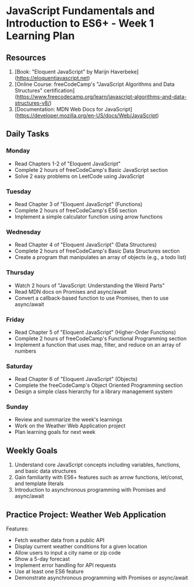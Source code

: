 # JavaScript Fundamentals and Introduction to ES6+ - Week 1 Learning Plan

## Resources

1. [Book: "Eloquent JavaScript" by Marijn Haverbeke] (https://eloquentjavascript.net) 
2. [Online Course: freeCodeCamp's "JavaScript Algorithms and Data Structures" certification] (https://www.freecodecamp.org/learn/javascript-algorithms-and-data-structures-v8/)
3. [Documentation: MDN Web Docs for JavaScript] (https://developer.mozilla.org/en-US/docs/Web/JavaScript)

## Daily Tasks

### Monday

- Read Chapters 1-2 of "Eloquent JavaScript"
- Complete 2 hours of freeCodeCamp's Basic JavaScript section
- Solve 2 easy problems on LeetCode using JavaScript

### Tuesday

- Read Chapter 3 of "Eloquent JavaScript" (Functions)
- Complete 2 hours of freeCodeCamp's ES6 section
- Implement a simple calculator function using arrow functions

### Wednesday

- Read Chapter 4 of "Eloquent JavaScript" (Data Structures)
- Complete 2 hours of freeCodeCamp's Basic Data Structures section
- Create a program that manipulates an array of objects (e.g., a todo list)

### Thursday

- Watch 2 hours of "JavaScript: Understanding the Weird Parts"
- Read MDN docs on Promises and async/await
- Convert a callback-based function to use Promises, then to use async/await

### Friday

- Read Chapter 5 of "Eloquent JavaScript" (Higher-Order Functions)
- Complete 2 hours of freeCodeCamp's Functional Programming section
- Implement a function that uses map, filter, and reduce on an array of numbers

### Saturday

- Read Chapter 6 of "Eloquent JavaScript" (Objects)
- Complete the freeCodeCamp's Object Oriented Programming section
- Design a simple class hierarchy for a library management system

### Sunday

- Review and summarize the week's learnings
- Work on the Weather Web Application project
- Plan learning goals for next week

## Weekly Goals

1. Understand core JavaScript concepts including variables, functions, and basic data structures
2. Gain familiarity with ES6+ features such as arrow functions, let/const, and template literals
3. Introduction to asynchronous programming with Promises and async/await

## Practice Project: Weather Web Application

Features:

- Fetch weather data from a public API
- Display current weather conditions for a given location
- Allow users to input a city name or zip code
- Show a 5-day forecast
- Implement error handling for API requests
- Use at least one ES6 feature
- Demonstrate asynchronous programming with Promises or async/await
